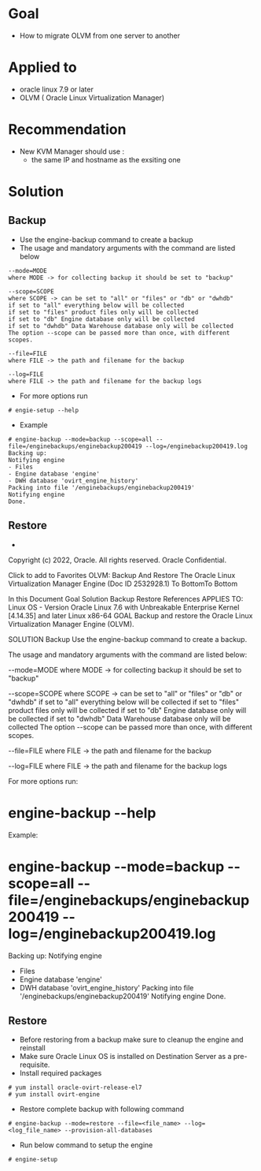 # Goal
  - How to migrate OLVM from one server to another 

# Applied to 
  - oracle linux 7.9 or later
  - OLVM ( Oracle Linux Virtualization Manager)

# Recommendation 
  - New KVM Manager should use : 
    - the same IP and hostname as the exsiting one

# Solution
## Backup
  - Use the engine-backup command to create a backup
  - The usage and mandatory arguments with the command are listed below
```
--mode=MODE
where MODE -> for collecting backup it should be set to "backup"

--scope=SCOPE
where SCOPE -> can be set to "all" or "files" or "db" or "dwhdb"
if set to "all" everything below will be collected
if set to "files" product files only will be collected
if set to "db" Engine database only will be collected
if set to "dwhdb" Data Warehouse database only will be collected
The option --scope can be passed more than once, with different scopes.

--file=FILE
where FILE -> the path and filename for the backup

--log=FILE
where FILE -> the path and filename for the backup logs

```
- For more options run
```
# engie-setup --help
```
- Example
```
# engine-backup --mode=backup --scope=all --file=/enginebackups/enginebackup200419 --log=/enginebackup200419.log
Backing up:
Notifying engine
- Files
- Engine database 'engine'
- DWH database 'ovirt_engine_history'
Packing into file '/enginebackups/enginebackup200419'
Notifying engine
Done.

```
## Restore

- 
Copyright (c) 2022, Oracle. All rights reserved. Oracle Confidential.


Click to add to Favorites		OLVM: Backup And Restore The Oracle Linux Virtualization Manager Engine (Doc ID 2532928.1)	To BottomTo Bottom	

In this Document
Goal
Solution
 	Backup
 	Restore
References
APPLIES TO:
Linux OS - Version Oracle Linux 7.6 with Unbreakable Enterprise Kernel [4.14.35] and later
Linux x86-64
GOAL
Backup and restore the Oracle Linux Virtualization Manager Engine (OLVM).

SOLUTION
Backup
Use the engine-backup command to create a backup.

The usage and mandatory arguments with the command are listed below:

--mode=MODE
where MODE -> for collecting backup it should be set to "backup"

--scope=SCOPE
where SCOPE -> can be set to "all" or "files" or "db" or "dwhdb"
if set to "all" everything below will be collected
if set to "files" product files only will be collected
if set to "db" Engine database only will be collected
if set to "dwhdb" Data Warehouse database only will be collected
The option --scope can be passed more than once, with different scopes.

--file=FILE
where FILE -> the path and filename for the backup

--log=FILE
where FILE -> the path and filename for the backup logs

For more options run:

# engine-backup --help
Example:

# engine-backup --mode=backup --scope=all --file=/enginebackups/enginebackup200419 --log=/enginebackup200419.log
Backing up:
Notifying engine
- Files
- Engine database 'engine'
- DWH database 'ovirt_engine_history'
Packing into file '/enginebackups/enginebackup200419'
Notifying engine
Done.
 

## Restore
- Before restoring from a backup make sure to cleanup the engine and reinstall
- Make sure Oracle Linux OS is installed on Destination Server as a pre-requisite.
- Install required packages
```
# yum install oracle-ovirt-release-el7
# yum install ovirt-engine
```
- Restore complete backup with following command
```
# engine-backup --mode=restore --file=<file_name> --log=<log_file_name> --provision-all-databases
```
- Run below command to setup the engine
```
# engine-setup
```
